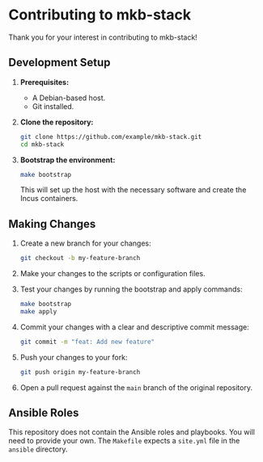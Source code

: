 # Contributing to mkb-stack

Thank you for your interest in contributing to mkb-stack!

## Development Setup

1.  **Prerequisites:**
    *   A Debian-based host.
    *   Git installed.

2.  **Clone the repository:**
    ```bash
    git clone https://github.com/example/mkb-stack.git
    cd mkb-stack
    ```

3.  **Bootstrap the environment:**
    ```bash
    make bootstrap
    ```
    This will set up the host with the necessary software and create the Incus containers.

## Making Changes

1.  Create a new branch for your changes:
    ```bash
    git checkout -b my-feature-branch
    ```

2.  Make your changes to the scripts or configuration files.

3.  Test your changes by running the bootstrap and apply commands:
    ```bash
    make bootstrap
    make apply
    ```

4.  Commit your changes with a clear and descriptive commit message:
    ```bash
    git commit -m "feat: Add new feature"
    ```

5.  Push your changes to your fork:
    ```bash
    git push origin my-feature-branch
    ```

6.  Open a pull request against the `main` branch of the original repository.

## Ansible Roles

This repository does not contain the Ansible roles and playbooks. You will need to provide your own. The `Makefile` expects a `site.yml` file in the `ansible` directory.
